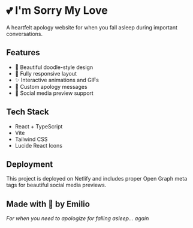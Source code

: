 # 💕 I'm Sorry My Love

A heartfelt apology website for when you fall asleep during important conversations.

## Features

- 🎨 Beautiful doodle-style design
- 📱 Fully responsive layout
- ✨ Interactive animations and GIFs
- 💛 Custom apology messages
- 🌟 Social media preview support

## Tech Stack

- React + TypeScript
- Vite
- Tailwind CSS
- Lucide React Icons

## Deployment

This project is deployed on Netlify and includes proper Open Graph meta tags for beautiful social media previews.

## Made with 💛 by Emilio

*For when you need to apologize for falling asleep... again*

